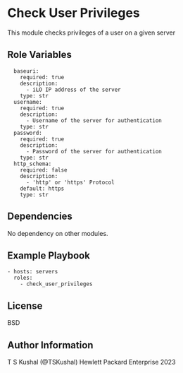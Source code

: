 Check User Privileges
=========

This module checks privileges of a user on a given server

Role Variables
--------------

```
  baseuri:
    required: true
    description:
      - iLO IP address of the server
    type: str
  username:
    required: true
    description:
      - Username of the server for authentication
    type: str
  password:
    required: true
    description:
      - Password of the server for authentication
    type: str
  http_schema:
    required: false
    description:
      - 'http' or 'https' Protocol
    default: https
    type: str
```

Dependencies
------------

No dependency on other modules.

Example Playbook
----------------

```
- hosts: servers
  roles:
    - check_user_privileges
```

License
-------

BSD

Author Information
------------------

T S Kushal (@TSKushal) Hewlett Packard Enterprise 2023 